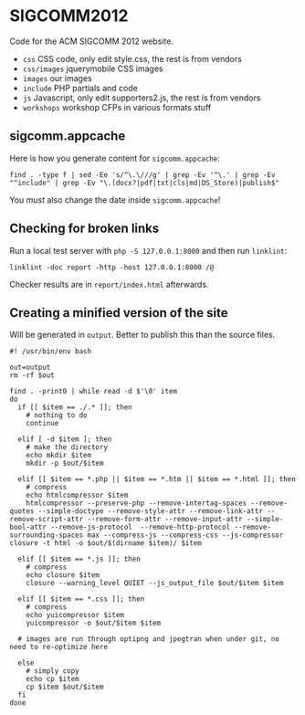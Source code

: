 SIGCOMM2012
===========

Code for the ACM SIGCOMM 2012 website.

* `css`			CSS code, only edit style.css, the rest is from vendors
* `css/images`	jquerymobile CSS images
* `images`		our images
* `include`		PHP partials and code
* `js`			Javascript, only edit supporters2.js, the rest is from vendors
* `workshops`	workshop CFPs in various formats stuff


sigcomm.appcache
----------------

Here is how you generate content for `sigcomm.appcache`:

	find . -type f | sed -Ee 's/^\.\///g' | grep -Ev '^\.' | grep -Ev "^include" | grep -Ev "\.(docx?|pdf|txt|cls|md|DS_Store)|publish$"

You *must* also change the date inside `sigcomm.appcache`!


Checking for broken links
-------------------------

Run a local test server with `php -S 127.0.0.1:8000` and then run `linklint`:

    linklint -doc report -http -host 127.0.0.1:8000 /@
    
Checker results are in `report/index.html` afterwards.


Creating a minified version of the site
---------------------------------------

Will be generated in `output`. Better to publish this than the source files.

    #! /usr/bin/env bash

    out=output
    rm -rf $out
    
    find . -print0 | while read -d $'\0' item
    do
      if [[ $item == ./.* ]]; then
    	# nothing to do
      	continue
      	
      elif [ -d $item ]; then
        # make the directory
        echo mkdir $item
      	mkdir -p $out/$item
      	
      elif [[ $item == *.php || $item == *.htm || $item == *.html ]]; then
    	# compress
    	echo htmlcompressor $item
      	htmlcompressor --preserve-php --remove-intertag-spaces --remove-quotes --simple-doctype --remove-style-attr --remove-link-attr --remove-script-attr --remove-form-attr --remove-input-attr --simple-bool-attr --remove-js-protocol  --remove-http-protocol --remove-surrounding-spaces max --compress-js --compress-css --js-compressor closure -t html -o $out/$(dirname $item)/ $item
      	
      elif [[ $item == *.js ]]; then
    	# compress
    	echo closure $item
    	closure --warning_level QUIET --js_output_file $out/$item $item
    	
      elif [[ $item == *.css ]]; then
    	# compress
    	echo yuicompressor $item
    	yuicompressor -o $out/$item $item
    
      # images are run through optipng and jpegtran when under git, no need to re-optimize here
    
      else
      	# simply copy
      	echo cp $item
        cp $item $out/$item
      fi
    done
